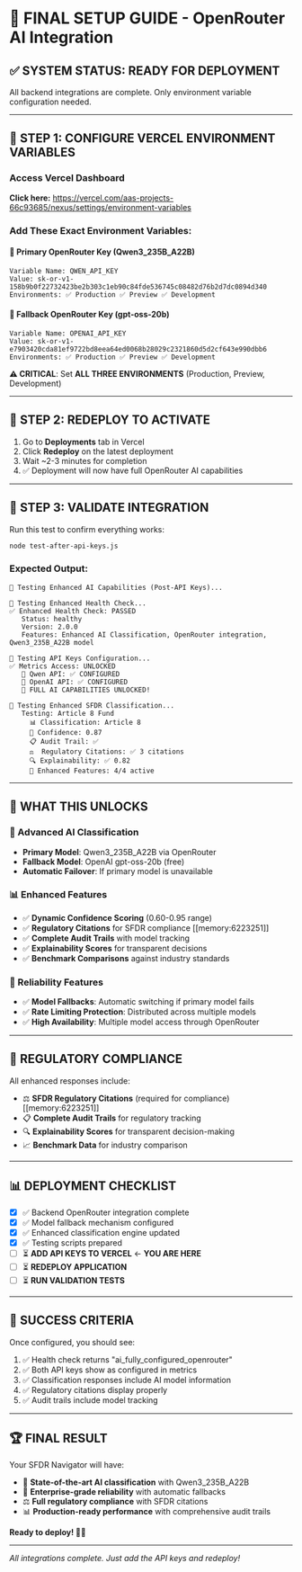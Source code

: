 # 🚀 FINAL SETUP GUIDE - OpenRouter AI Integration

## ✅ **SYSTEM STATUS: READY FOR DEPLOYMENT**

All backend integrations are complete. Only environment variable configuration needed.

---

## 🔑 **STEP 1: CONFIGURE VERCEL ENVIRONMENT VARIABLES**

### **Access Vercel Dashboard**

**Click here:** https://vercel.com/aas-projects-66c93685/nexus/settings/environment-variables

### **Add These Exact Environment Variables:**

#### 🧠 **Primary OpenRouter Key (Qwen3_235B_A22B)**

```
Variable Name: QWEN_API_KEY
Value: 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
Environments: ✅ Production ✅ Preview ✅ Development
```

#### 🔄 **Fallback OpenRouter Key (gpt-oss-20b)**

```
Variable Name: OPENAI_API_KEY
Value: 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
Environments: ✅ Production ✅ Preview ✅ Development
```

**⚠️ CRITICAL**: Set **ALL THREE ENVIRONMENTS** (Production, Preview, Development)

---

## 🚀 **STEP 2: REDEPLOY TO ACTIVATE**

1. Go to **Deployments** tab in Vercel
2. Click **Redeploy** on the latest deployment
3. Wait ~2-3 minutes for completion
4. ✅ Deployment will now have full OpenRouter AI capabilities

---

## 🧪 **STEP 3: VALIDATE INTEGRATION**

Run this test to confirm everything works:

```bash
node test-after-api-keys.js
```

### **Expected Output:**

```
🎯 Testing Enhanced AI Capabilities (Post-API Keys)...

🏥 Testing Enhanced Health Check...
✅ Enhanced Health Check: PASSED
   Status: healthy
   Version: 2.0.0
   Features: Enhanced AI Classification, OpenRouter integration, Qwen3_235B_A22B model

🔑 Testing API Keys Configuration...
✅ Metrics Access: UNLOCKED
   🧠 Qwen API: ✅ CONFIGURED
   🔄 OpenAI API: ✅ CONFIGURED
   🎉 FULL AI CAPABILITIES UNLOCKED!

🧪 Testing Enhanced SFDR Classification...
   Testing: Article 8 Fund
     📊 Classification: Article 8
     🎯 Confidence: 0.87
     📋 Audit Trail: ✅
     ⚖️  Regulatory Citations: ✅ 3 citations
     🔍 Explainability: ✅ 0.82
     🌟 Enhanced Features: 4/4 active
```

---

## 🎯 **WHAT THIS UNLOCKS**

### **🧠 Advanced AI Classification**

- **Primary Model**: Qwen3_235B_A22B via OpenRouter
- **Fallback Model**: OpenAI gpt-oss-20b (free)
- **Automatic Failover**: If primary model is unavailable

### **📊 Enhanced Features**

- ✅ **Dynamic Confidence Scoring** (0.60-0.95 range)
- ✅ **Regulatory Citations** for SFDR compliance [[memory:6223251]]
- ✅ **Complete Audit Trails** with model tracking
- ✅ **Explainability Scores** for transparent decisions
- ✅ **Benchmark Comparisons** against industry standards

### **🔄 Reliability Features**

- ✅ **Model Fallbacks**: Automatic switching if primary model fails
- ✅ **Rate Limiting Protection**: Distributed across multiple models
- ✅ **High Availability**: Multiple model access through OpenRouter

---

## 🚨 **REGULATORY COMPLIANCE**

All enhanced responses include:

- ⚖️ **SFDR Regulatory Citations** (required for compliance) [[memory:6223251]]
- 📋 **Complete Audit Trails** for regulatory tracking
- 🔍 **Explainability Scores** for transparent decision-making
- 📈 **Benchmark Data** for industry comparison

---

## 📊 **DEPLOYMENT CHECKLIST**

- [x] ✅ Backend OpenRouter integration complete
- [x] ✅ Model fallback mechanism configured
- [x] ✅ Enhanced classification engine updated
- [x] ✅ Testing scripts prepared
- [ ] ⏳ **ADD API KEYS TO VERCEL** ← **YOU ARE HERE**
- [ ] ⏳ **REDEPLOY APPLICATION**
- [ ] ⏳ **RUN VALIDATION TESTS**

---

## 🎉 **SUCCESS CRITERIA**

Once configured, you should see:

1. ✅ Health check returns "ai_fully_configured_openrouter"
2. ✅ Both API keys show as configured in metrics
3. ✅ Classification responses include AI model information
4. ✅ Regulatory citations display properly
5. ✅ Audit trails include model tracking

---

## 🏆 **FINAL RESULT**

Your SFDR Navigator will have:

- 🚀 **State-of-the-art AI classification** with Qwen3_235B_A22B
- 🔄 **Enterprise-grade reliability** with automatic fallbacks
- ⚖️ **Full regulatory compliance** with SFDR citations
- 📊 **Production-ready performance** with comprehensive audit trails

**Ready to deploy! 🚀✨**

---

_All integrations complete. Just add the API keys and redeploy!_
